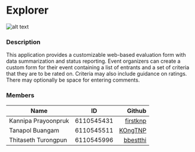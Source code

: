 # Explorer
![alt text](https://i.postimg.cc/JzpcXKtn/logo.png "application logo") 
### Description
This application provides a customizable web-based evaluation form with data summarization and status reporting. Event organizers can create a custom form for their event containing a list of entrants and a set of criteria that they are to be rated on. Criteria may also include guidance on ratings. There may optionally be space for entering comments.
### Members
| Name        | ID          | Github  |
| ------------- |:-------------:| -----:|
| Kannipa Prayoonpruk      | 6110545431 | [firstknp](https://github.com/firstknp) |
| Tanapol Buangam      | 6110545511      | [KOngTNP](https://github.com/KOngTNP) |
| Thitaseth Turongpun | 6110545996      | [bbestthi](https://github.com/bbestthi) |